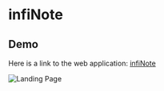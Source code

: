 # infiNote

## Demo
Here is a link to the web application: [infiNote](http://infinote-app.herokuapp.com/#/)

![Landing Page](https://user-images.githubusercontent.com/77806372/119142936-0c65a680-ba15-11eb-9f68-ff9e3a287228.JPG)

